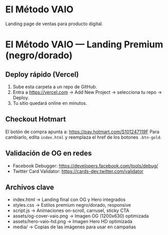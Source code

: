 # El Método VAIO
Landing page de ventas para producto digital.


# El Método VAIO — Landing Premium (negro/dorado)

## Deploy rápido (Vercel)
1) Sube esta carpeta a un repo de GitHub.
2) Entra a https://vercel.com → Add New Project → selecciona tu repo → Deploy.
3) Tu sitio quedará online en minutos.

## Checkout Hotmart
El botón de compra apunta a: https://pay.hotmart.com/S101247119F
Para cambiarlo, edita `index.html` y reemplaza el href de los botones `.btn-gold`.

## Validación de OG en redes
- Facebook Debugger: https://developers.facebook.com/tools/debug/
- Twitter Card Validator: https://cards-dev.twitter.com/validator

## Archivos clave
- index.html → Landing final con OG y Hero integrados
- styles.css → Estilos premium negro/dorado, responsive
- script.js → Animaciones on-scroll, carrusel, sticky CTA
- assets/og-cover-vaio.png → Imagen OG (1200x630) optimizada
- assets/hero-vaio-hd.png → Imagen Hero HD optimizada
- media/ → Copias de las imágenes para usar en campañas
